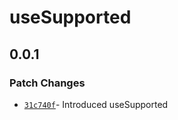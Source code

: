 # useSupported

## 0.0.1

### Patch Changes

- [`31c740f`](https://github.com/changeelog/react-hooks/commit/31c740ffefc5d198882820eccd79e5dc3fb528e3#diff-89a99f3436d90c4414b314d9a0d39795e0af40e3a22840bd8ede7275b2ed196c)- Introduced useSupported 